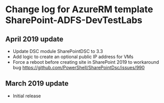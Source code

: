 # Change log for AzureRM template SharePoint-ADFS-DevTestLabs

## April 2019 update

* Update DSC module SharePointDSC to 3.3
* Add logic to create an optional public IP address for VMs
* Force a reboot before creating site in SharePoint 2019 to workaround bug https://github.com/PowerShell/SharePointDsc/issues/990

## March 2019 update

* Initial release

